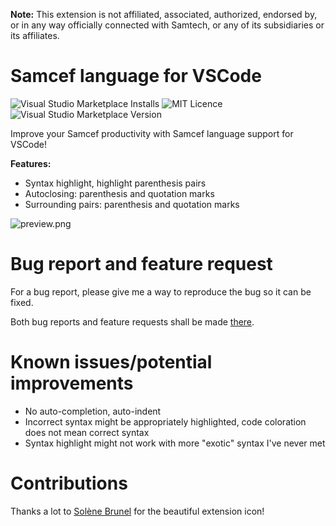 **Note:** This extension is not affiliated, associated, authorized, endorsed by, or in any way officially connected with Samtech, or any of its subsidiaries or its affiliates.

# Samcef language for VSCode

<img alt="Visual Studio Marketplace Installs" src="https://img.shields.io/visual-studio-marketplace/i/lucas-brunel.samcef-syntax-highlight"> <img alt="MIT Licence" src="https://img.shields.io/github/license/lucas-by/vscode-samcef-language"> <img alt="Visual Studio Marketplace Version" src="https://img.shields.io/visual-studio-marketplace/v/lucas-brunel.samcef-syntax-highlight">

Improve your Samcef productivity with Samcef language support for VSCode!

**Features:**

- Syntax highlight, highlight parenthesis pairs
- Autoclosing: parenthesis and quotation marks
- Surrounding pairs: parenthesis and quotation marks

![preview.png](https://raw.githubusercontent.com/lucas-by/vscode-samcef-language/main/images/preview.png)

# Bug report and feature request

For a bug report, please give me a way to reproduce the bug so it can be fixed.

Both bug reports and feature requests shall be made [there](https://github.com/lucas-by/vscode-samcef-language/issues/).

# Known issues/potential improvements

- No auto-completion, auto-indent
- Incorrect syntax might be appropriately highlighted, code coloration does not mean correct syntax
- Syntax highlight might not work with more "exotic" syntax I've never met

# Contributions

Thanks a lot to [Solène Brunel](https://github.com/solene-sephi) for the beautiful extension icon!

